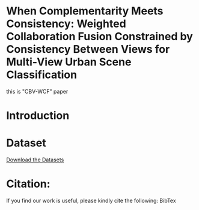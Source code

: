 # When Complementarity Meets Consistency: Weighted Collaboration Fusion Constrained by Consistency Between Views for Multi-View Urban Scene Classification
this is "CBV-WCF" paper
# Introduction

# Dataset
[Download the Datasets](http://www.patreo.dcc.ufmg.br/multi-view-datasets/)

# Citation:
If you find our work is useful, please kindly cite the following: BibTex
